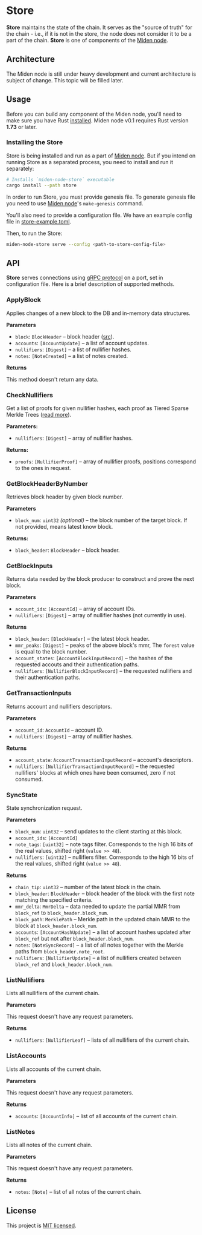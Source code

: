 # Store

**Store** maintains the state of the chain. It serves as the "source of truth" for the chain - i.e., if it is not in 
the store, the node does not consider it to be a part of the chain. 
**Store** is one of components of the [Miden node](..).

## Architecture

The Miden node is still under heavy development and current architecture is subject of change. This topic will be 
filled later.

## Usage

Before you can build any component of the Miden node, you'll need to make sure you have Rust [installed](https://www.rust-lang.org/tools/install). Miden node v0.1 requires Rust version **1.73** or later.

### Installing the Store

Store is being installed and run as a part of [Miden node](../README.md#installing-the-node).
But if you intend on running Store as a separated process, you need to install and run it separately:

```sh
# Installs `miden-node-store` executable
cargo install --path store
```

In order to run Store, you must provide genesis file. To generate genesis file you need to use [Miden node](../README.md#generating-the-genesis-file)'s `make-genesis` command. 


You'll also need to provide a configuration file. We have an example config file in [store-example.toml](store-example.toml).

Then, to run the Store:

```sh
miden-node-store serve --config <path-to-store-config-file>
```

## API

**Store** serves connections using [gRPC protocol](https://grpc.io) on a port, set in configuration file. Here is a brief
description of supported methods.

### ApplyBlock

Applies changes of a new block to the DB and in-memory data structures.

**Parameters**

* `block`: `BlockHeader` – block header ([src](../proto/proto/block_header.proto)).
* `accounts`: `[AccountUpdate]` – a list of account updates.
* `nullifiers`: `[Digest]` – a list of nullifier hashes.
* `notes`: `[NoteCreated]` – a list of notes created.

**Returns**

This method doesn't return any data.

### CheckNullifiers

Get a list of proofs for given nullifier hashes, each proof as Tiered Sparse Merkle Trees ([read more](../proto/proto/tsmt.proto)).

**Parameters:**

* `nullifiers`: `[Digest]` – array of nullifier hashes.

**Returns:**

* `proofs`: `[NullifierProof]` – array of nullifier proofs, positions correspond to the ones in request.

### GetBlockHeaderByNumber

Retrieves block header by given block number.

**Parameters**

* `block_num`: `uint32` *(optional)* – the block number of the target block. If not provided, means latest know block.

**Returns:**

* `block_header`: `BlockHeader` – block header.

### GetBlockInputs

Returns data needed by the block producer to construct and prove the next block.

**Parameters**

* `account_ids`: `[AccountId]` – array of account IDs. 
* `nullifiers`: `[Digest]` – array of nullifier hashes (not currently in use).

**Returns**

* `block_header`: `[BlockHeader]` – the latest block header.
* `mmr_peaks`: `[Digest]` – peaks of the above block's mmr, The `forest` value is equal to the block number.
* `account_states`: `[AccountBlockInputRecord]` – the hashes of the requested accouts and their authentication paths.
* `nullifiers`: `[NullifierBlockInputRecord]` – the requested nullifiers and their authentication paths.

### GetTransactionInputs

Returns account and nullifiers descriptors. 

**Parameters**

* `account_id`: `AccountId` – account ID.
* `nullifiers`: `[Digest]` – array of nullifier hashes.

**Returns**

* `account_state`: `AccountTransactionInputRecord` – account's descriptors. 
* `nullifiers`: `[NullifierTransactionInputRecord]` – the requested nullifiers' blocks at which ones have been consumed, zero if not consumed.

### SyncState

State synchronization request.

**Parameters**

* `block_num`: `uint32` – send updates to the client starting at this block.
* `account_ids`: `[AccountId]`
* `note_tags`: `[uint32]` – note tags filter. Corresponds to the high 16 bits of the real values, shifted right (`value >> 48`).
* `nullifiers`: `[uint32]` – nullifiers filter. Corresponds to the high 16 bits of the real values, shifted right (`value >> 48`).

**Returns**

* `chain_tip`: `uint32` – number of the latest block in the chain.
* `block_header`: `BlockHeader` – block header of the block with the first note matching the specified criteria.
* `mmr_delta`: `MmrDelta` – data needed to update the partial MMR from `block_ref` to `block_header.block_num`.
* `block_path`: `MerklePath` – Merkle path in the updated chain MMR to the block at `block_header.block_num`.
* `accounts`: `[AccountHashUpdate]` – a list of account hashes updated after `block_ref` but not after `block_header.block_num`.
* `notes`: `[NoteSyncRecord]` – a list of all notes together with the Merkle paths from `block_header.note_root`.
* `nullifiers`: `[NullifierUpdate]` – a list of nullifiers created between `block_ref` and `block_header.block_num`.

### ListNullifiers

Lists all nullifiers of the current chain.

**Parameters**

This request doesn't have any request parameters.

**Returns**

* `nullifiers`: `[NullifierLeaf]` – lists of all nullifiers of the current chain. 

### ListAccounts

Lists all accounts of the current chain.

**Parameters**

This request doesn't have any request parameters.

**Returns**

* `accounts`: `[AccountInfo]` – list of all accounts of the current chain.

### ListNotes

Lists all notes of the current chain.

**Parameters**

This request doesn't have any request parameters.

**Returns**

* `notes`: `[Note]` – list of all notes of the current chain.

## License
This project is [MIT licensed](../LICENSE).